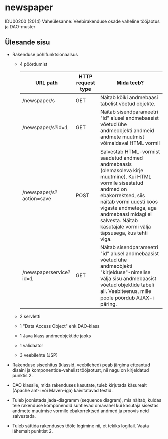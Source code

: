 # newspaper #

IDU00200 (2014) Vaheülesanne: Veebirakenduse osade vaheline tööjaotus ja DAO-muster


## Ülesande sisu ##

* Rakenduse põhifunktsionaalsus

    * 4 pöördumist

        | URL path | HTTP request type | Mida teeb? |
        | --- | --- | --- |
        | /newspaper/s | GET | Näitab kõiki andmebaasi tabelist võetud objekte. |
        | /newspaper/s?id=1 | GET | Näitab sisendparameetri "id" alusel andmebaasist võetud ühe andmeobjekti andmeid andmete muutmist võimaldaval HTML vormil |
        | /newspaper/s?action=save | POST | Salvestab HTML-vormist saadetud andmed andmebaasis (olemasoleva kirje muutmine). Kui HTML vormile sisestatud andmed on ebakorrektsed, siis näitab vormi uuesti koos vigaste andmetega, aga andmebaasi midagi ei salvesta. Näitab kasutajale vormi välja täpsusega, kus tehti viga. |
        | /newspaperservice?id=1 | GET | Näitab sisendparameetri "id" alusel andmebaasist võetud ühe andmeobjekti "kirjelduse"-nimelise välja sisu andmebaasist võetud objektide tabeli all. Veebiteenus, mille poole pöördub AJAX-i päring. |

    * 2 servletti
    * 1 "Data Access Object" ehk DAO-klass
    * 1 Java klass andmeobjektide jaoks
    * 1 validaator
    * 3 veebilehte (JSP)

* Rakenduse siseehitus (klassid, veebilehed) peab järgima etteantud disaini ja komponentide-vahelist
  tööjaotust, nii nagu on kirjeldatud punktis 2.

* DAO klassile, mida rakenduses kasutate, tuleb kirjutada käsurealt (Apache ant-i või Maven-iga)
  käivitatavad testid.

* Tuleb joonistada jada-diagramm (sequence diagram), mis näitab, kuidas teie rakenduse komponendid
  suhtlevad omavahel kui kasutaja sisestas andmete muutmise vormile ebakorrektsed andmed ja proovis
  neid salvestada.

* Tuleb sättida rakenduses tööle logimine nii, et tekiks logifail. Vaata lähemalt punktist 2.
